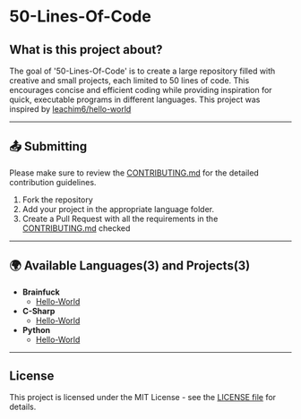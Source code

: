 # 50-Lines-Of-Code

## What is this project about?
The goal of '50-Lines-Of-Code' is to create a large repository filled with creative and small projects, each limited to 50 lines of code. This encourages concise and efficient coding while providing inspiration for quick, executable programs in different languages.
This project was inspired by [leachim6/hello-world](https://github.com/leachim6/hello-world)

---

## 📤 Submitting
Please make sure to review the [CONTRIBUTING.md](./.github/CONTRIBUTING.md) for the detailed contribution guidelines.

1. Fork the repository
2. Add your project in the appropriate language folder.
3. Create a Pull Request with all the requirements in the [CONTRIBUTING.md](./.github/CONTRIBUTING.md) checked

---

## 🌍 Available Languages(3) and Projects(3)
* **Brainfuck**
  * [Hello-World](./b/brainfuck/HelloWorld/hello_world.bf)
* **C-Sharp**
  * [Hello-World](./c/c-sharp/HelloWorld/HelloWorld.cs)
* **Python**
  * [Hello-World](./p/python/hello_world/hello_world.py)

---

## License

This project is licensed under the MIT License - see the [LICENSE file](./LICENSE) for details.
